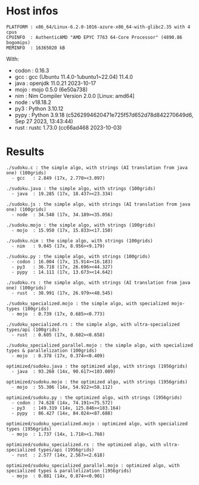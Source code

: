 # Host infos
```
PLATFORM : x86_64/Linux-6.2.0-1016-azure-x86_64-with-glibc2.35 with 4 cpus
CPUINFO  : AuthenticAMD "AMD EPYC 7763 64-Core Processor" (4890.86 bogomips)
MEMINFO  : 16365020 kB
```

With:
 - codon : 0.16.3
 - gcc   : gcc (Ubuntu 11.4.0-1ubuntu1~22.04) 11.4.0
 - java  : openjdk 11.0.21 2023-10-17
 - mojo  : mojo 0.5.0 (6e50a738)
 - nim   : Nim Compiler Version 2.0.0 [Linux: amd64]
 - node  : v18.18.2
 - py3   : Python 3.10.12
 - pypy  : Python 3.9.18 (c5262994620471e725f57d652d78d842270649d6, Sep 27 2023, 13:43:44)
 - rust  : rustc 1.73.0 (cc66ad468 2023-10-03)

# Results
```
./sudoku.c : the simple algo, with strings (AI translation from java one) (100grids)
  - gcc   : 2.849 (17x, 2.770><3.097)

./sudoku.java : the simple algo, with strings (100grids)
  - java  : 19.285 (17x, 18.437><23.334)

./sudoku.js : the simple algo, with strings (AI translation from java one) (100grids)
  - node  : 34.548 (17x, 34.189><35.056)

./sudoku.mojo : the simple algo, with strings (100grids)
  - mojo  : 15.950 (17x, 15.833><17.150)

./sudoku.nim : the simple algo, with strings (100grids)
  - nim   : 9.045 (17x, 8.956><9.179)

./sudoku.py : the simple algo, with strings (100grids)
  - codon : 16.004 (17x, 15.914><16.183)
  - py3   : 36.718 (17x, 26.696><44.327)
  - pypy  : 14.111 (17x, 13.673><14.642)

./sudoku.rs : the simple algo, with strings (AI translation from java one) (100grids)
  - rust  : 38.991 (17x, 26.979><48.545)

./sudoku_specialized.mojo : the simple algo, with specialized mojo-types (100grids)
  - mojo  : 0.739 (17x, 0.685><0.773)

./sudoku_specialized.rs : the simple algo, with ultra-specialized types/api (100grids)
  - rust  : 0.605 (17x, 0.602><0.658)

./sudoku_specialized_parallel.mojo : the simple algo, with specialized types & parallelization (100grids)
  - mojo  : 0.378 (17x, 0.374><0.409)

optimized/sudoku.java : the optimized algo, with strings (1956grids)
  - java  : 93.268 (14x, 90.617><103.089)

optimized/sudoku.mojo : the optimized algo, with strings (1956grids)
  - mojo  : 55.306 (14x, 54.922><58.112)

optimized/sudoku.py : the optimized algo, with strings (1956grids)
  - codon : 74.628 (14x, 74.191><75.572)
  - py3   : 149.319 (14x, 125.846><183.164)
  - pypy  : 86.427 (14x, 84.024><87.688)

optimized/sudoku_specialized.mojo : optimized algo, with specialized types (1956grids)
  - mojo  : 1.737 (14x, 1.718><1.768)

optimized/sudoku_specialized.rs : the optimized algo, with ultra-specialized types/api (1956grids)
  - rust  : 2.577 (14x, 2.567><2.618)

optimized/sudoku_specialized_parallel.mojo : optimized algo, with specialized types & parallelization (1956grids)
  - mojo  : 0.881 (14x, 0.874><0.901)

```
